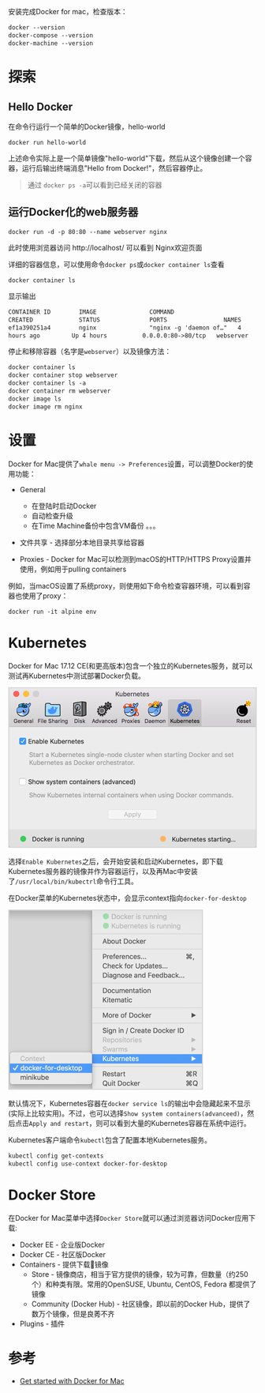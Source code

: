 安装完成Docker for mac，检查版本：

```
docker --version
docker-compose --version
docker-machine --version
```

# 探索

## Hello Docker

在命令行运行一个简单的Docker镜像，hello-world

```
docker run hello-world
```

上述命令实际上是一个简单镜像"hello-world"下载，然后从这个镜像创建一个容器，运行后输出终端消息"Hello from Docker!"，然后容器停止。

> 通过 `docker ps -a`可以看到已经关闭的容器

## 运行Docker化的web服务器

```
docker run -d -p 80:80 --name webserver nginx
```

此时使用浏览器访问 http://localhost/ 可以看到 Nginx欢迎页面

详细的容器信息，可以使用命令`docker ps`或`docker container ls`查看

```
docker container ls
```

显示输出

```
CONTAINER ID        IMAGE               COMMAND                  CREATED             STATUS              PORTS                NAMES
ef1a390251a4        nginx               "nginx -g 'daemon of…"   4 hours ago         Up 4 hours          0.0.0.0:80->80/tcp   webserver
```

停止和移除容器（名字是`webserver`）以及镜像方法：

```
docker container ls
docker container stop webserver
docker container ls -a
docker container rm webserver
docker image ls
docker image rm nginx
```

# 设置

Docker for Mac提供了`whale menu -> Preferences`设置，可以调整Docker的使用功能：

* General
  * 在登陆时启动Docker
  * 自动检查升级
  * 在Time Machine备份中包含VM备份
  。。。

* 文件共享 - 选择部分本地目录共享给容器

* Proxies - Docker for Mac可以检测到macOS的HTTP/HTTPS Proxy设置并使用，例如用于pulling containers

例如，当macOS设置了系统proxy，则使用如下命令检查容器环境，可以看到容器也使用了proxy：

```
docker run -it alpine env
```

# Kubernetes

Docker for Mac 17.12 CE(和更高版本)包含一个独立的Kubernetes服务，就可以测试再Kubernetes中测试部署Docker负载。

![kubernetes](../../../img/virtual/docker/docker_for_mac/prefs-kubernetes.png)

选择`Enable Kubernetes`之后，会开始安装和启动Kubernetes，即下载Kubernetes服务器的镜像并作为容器运行，以及再Mac中安装了`/usr/local/bin/kubectrl`命令行工具。

在Docker菜单的Kubernetes状态中，会显示context指向`docker-for-desktop`

![kube context](../../../img/virtual/docker/docker_for_mac/kube-context.png)

默认情况下，Kubernetes容器在`docker service ls`的输出中会隐藏起来不显示(实际上比较实用)。不过，也可以选择`Show system containers(advanceed)`，然后点击`Apply and restart`，则可以看到大量的Kubernetes容器在系统中运行。

Kubernetes客户端命令`kubectl`包含了配置本地Kubernetes服务。

```
kubectl config get-contexts
kubectl config use-context docker-for-desktop
```

# Docker Store

在Docker for Mac菜单中选择`Docker Store`就可以通过浏览器访问Docker应用下载:

* Docker EE - 企业版Docker
* Docker CE - 社区版Docker
* Containers - 提供下载镜像
  * Store - 镜像商店，相当于官方提供的镜像，较为可靠，但数量（约250个）和种类有限。常用的OpenSUSE, Ubuntu, CentOS, Fedora 都提供了镜像
  * Community (Docker Hub) - 社区镜像，即以前的Docker Hub，提供了数万个镜像，但是良莠不齐
* Plugins - 插件

# 参考

* [Get started with Docker for Mac](https://docs.docker.com/docker-for-mac/)